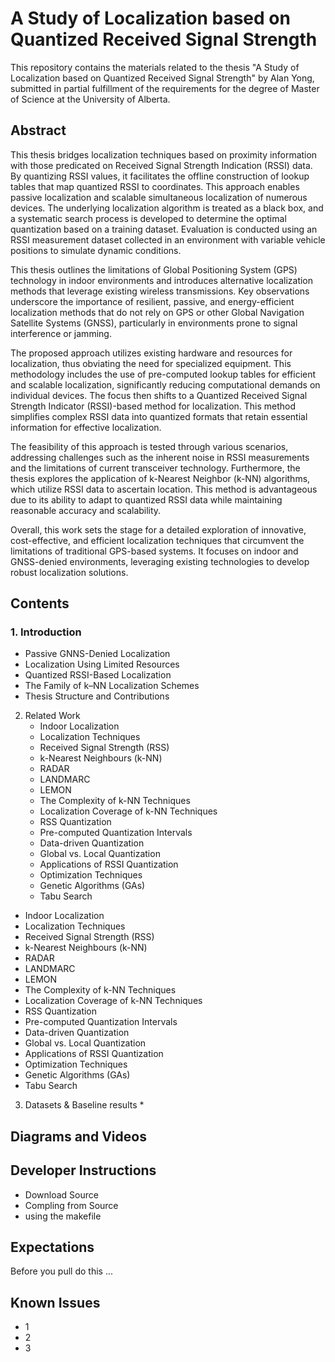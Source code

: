 <!-- 1: Title and Subtitle
A strong H1 title and an H2 subtitle - Just like writing an article or a blog post, you need a great title and subtitle to attract search engines and humans. It doesn’t need to be the name of your project, but it does help if your title includes the name of the project. -->
# A Study of Localization based on Quantized Received Signal Strength
This repository contains the materials related to the thesis "A Study of Localization based on Quantized Received Signal Strength" by Alan Yong, submitted in partial fulfillment of the requirements for the degree of Master of Science at the University of Alberta.

<!-- 2: Introduction and notes
An intro paragraph focused on what the project does - Write an intro paragraph about what this project is, what it does, and how it’s used. This section is still for SEO purposes and for keeping it simple about the value your project provides to the user who is searching for it.-->
## Abstract
This thesis bridges localization techniques based on proximity information with those predicated on Received Signal Strength Indication (RSSI) data. By quantizing RSSI values, it facilitates the offline construction of lookup tables that map quantized RSSI to coordinates. This approach enables passive localization and scalable simultaneous localization of numerous devices. The underlying localization algorithm is treated as a black box, and a systematic search process is developed to determine the optimal quantization based on a training dataset. Evaluation is conducted using an RSSI measurement dataset collected in an environment with variable vehicle positions to simulate dynamic conditions.

This thesis outlines the limitations of Global Positioning System (GPS) technology in indoor environments and introduces alternative localization methods that leverage existing wireless transmissions. Key observations underscore the importance of resilient, passive, and energy-efficient localization methods that do not rely on GPS or other Global Navigation Satellite Systems (GNSS), particularly in environments prone to signal interference or jamming.

The proposed approach utilizes existing hardware and resources for localization, thus obviating the need for specialized equipment. This methodology includes the use of pre-computed lookup tables for efficient and scalable localization, significantly reducing computational demands on individual devices. The focus then shifts to a Quantized Received Signal Strength Indicator (RSSI)-based method for localization. This method simplifies complex RSSI data into quantized formats that retain essential information for effective localization.

The feasibility of this approach is tested through various scenarios, addressing challenges such as the inherent noise in RSSI measurements and the limitations of current transceiver technology. Furthermore, the thesis explores the application of k-Nearest Neighbor (k-NN) algorithms, which utilize RSSI data to ascertain location. This method is advantageous due to its ability to adapt to quantized RSSI data while maintaining reasonable accuracy and scalability.

Overall, this work sets the stage for a detailed exploration of innovative, cost-effective, and efficient localization techniques that circumvent the limitations of traditional GPS-based systems. It focuses on indoor and GNSS-denied environments, leveraging existing technologies to develop robust localization solutions.

## Contents
### 1. Introduction
  * Passive GNNS-Denied Localization
  * Localization Using Limited Resources
  * Quantized RSSI-Based Localization
  * The Family of k–NN Localization Schemes
  * Thesis Structure and Contributions
    
2. Related Work
   * Indoor Localization
   * Localization Techniques
   * Received Signal Strength (RSS)
   * k-Nearest Neighbours (k-NN)
   * RADAR
   * LANDMARC
   * LEMON
   * The Complexity of k-NN Techniques
   * Localization Coverage of k-NN Techniques
   * RSS Quantization
   * Pre-computed Quantization Intervals
   * Data-driven Quantization
   * Global vs. Local Quantization
   * Applications of RSSI Quantization
   * Optimization Techniques
   * Genetic Algorithms (GAs)
   * Tabu Search
     
  * Indoor Localization
  * Localization Techniques
  * Received Signal Strength (RSS)
  * k-Nearest Neighbours (k-NN)
  * RADAR
  * LANDMARC
  * LEMON
  * The Complexity of k-NN Techniques
  * Localization Coverage of k-NN Techniques
  * RSS Quantization
  * Pre-computed Quantization Intervals
  * Data-driven Quantization
  * Global vs. Local Quantization
  * Applications of RSSI Quantization
  * Optimization Techniques
  * Genetic Algorithms (GAs)
  * Tabu Search

3. Datasets & Baseline results
   *

<!-- 3: Diagrams and Videos 
Diagram (optional) - If necessary, add a diagram showing where this project fits and how it works. If it’s a CLI tool or a graphical tool, this would be a great opportunity to add an animated GIF of your project in action. Even better, adding a youtube video demo of your project to your README could be very beneficial to gaining more users.-->
## Diagrams and Videos

<!-- 4: User Instructions? 
Installation and usage instructions (for end-users) - Now it’s time to get a little bit nerdier. If a user has gotten this far into your README, you bet there’s a chance they actually want to use your project. Give instructions on how to install or use the tool. Don’t get this confused with how to contribute to this project (like help improve the code), that’s the next section. This section should only talk about how to be a consumer of the project.-->


<!-- 5: Developer Instructions? 
Installation and usage instructions (for contributors) - Ya know the best part of open source projects? If you make something really cool, others will want to help make it better! In this section of the README, give instructions on how to pull the code down and start up the tool for development purposes. This section is usually pretty technical and may require instruction on how to build from source, but hopefully, you have a script for MAKEFILE from stuff like that. Anything you can do to make the development experience easier will help you gain more contributors.-->
## Developer Instructions
* Download Source
* Compling from Source
* using the makefile

<!-- 6: Expectations for Contributions 
Contributor expectations - If you are looking for contributors, make sure you set the ground rules. There’s nothing worse than getting someone who wants to help you but they don’t know how! This section of the README gives the guidelines for contributions. Do you expect someone to create an issue in the issue queue and then resolve it with a pull request? Do you want squashed commits? Do you have a pull requests template? Explain it all here.-->
## Expectations
Before you pull do this ...

<!-- 7: Known Issues 
Known issues - I already talked about this README section above so I’ll keep it short. Make a brief list of known issues here so people don’t report bugs you already know about!-->
## Known Issues
* 1
* 2
* 3
